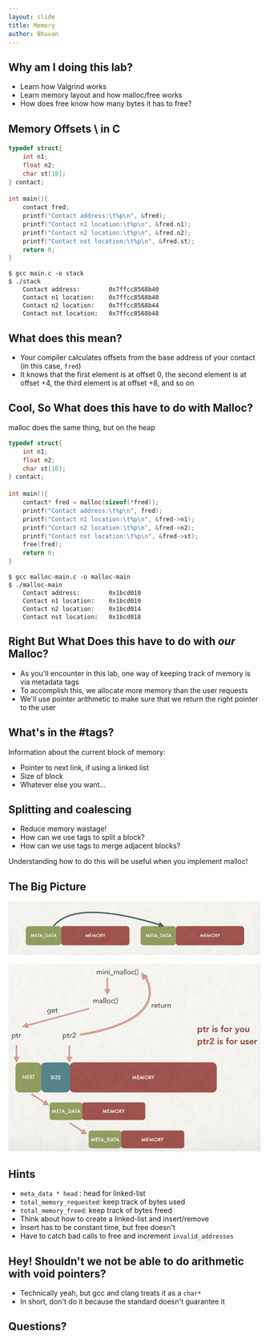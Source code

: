 ```yaml
---
layout: slide
title: Memory
author: Bhuvan
---
```


## Why am I doing this lab?

* Learn how Valgrind works
* Learn memory layout and how malloc/free works
* How does free know how many bytes it has to free?

<horizontal />

## Memory Offsets \ in C

<vertical />

```C
typedef struct{
	int n1;
	float n2;
	char st[10];
} contact;

int main(){
	contact fred;
	printf("Contact address:\t%p\n", &fred);
	printf("Contact n1 location:\t%p\n", &fred.n1);
	printf("Contact n2 location:\t%p\n", &fred.n2);
	printf("Contact nst location:\t%p\n", &fred.st);
	return 0;
}
```

<vertical />

```console
$ gcc main.c -o stack
$ ./stack
	Contact address:		0x7ffcc8568b40
	Contact n1 location:	0x7ffcc8568b40
	Contact n2 location:	0x7ffcc8568b44
	Contact nst location:	0x7ffcc8568b48
```

## What does this mean?
* Your compiler calculates offsets from the base address of your contact (in this case, `fred`)
* It knows that the first element is at offset 0, the second element is at offset +4, the third element is at offset +8, and so on

<horizontal />

## Cool, So What does this have to do with Malloc?

<vertical />

malloc does the same thing, but on the heap

<vertical />

```C
typedef struct{
	int n1;
	float n2;
	char st[10];
} contact;

int main(){
	contact* fred = malloc(sizeof(*fred));
	printf("Contact address:\t%p\n", fred);
	printf("Contact n1 location:\t%p\n", &fred->n1);
	printf("Contact n2 location:\t%p\n", &fred->n2);
	printf("Contact nst location:\t%p\n", &fred->st);
	free(fred);
	return 0;
}
```

<vertical />

```console
$ gcc malloc-main.c -o malloc-main
$ ./malloc-main
	Contact address:		0x1bcd010
	Contact n1 location:	0x1bcd010
	Contact n2 location:	0x1bcd014
	Contact nst location:	0x1bcd018
```

<horizontal />

## Right But What Does this have to do with _our_ Malloc?

* As you'll encounter in this lab, one way of keeping track of memory is via metadata tags
* To accomplish this, we allocate more memory than the user requests
* We'll use pointer arithmetic to make sure that we return the right pointer to the user

## What's in the #tags?

Information about the current block of memory:

* Pointer to next link, if using a linked list
* Size of block
* Whatever else you want...

## Splitting and coalescing

* Reduce memory wastage!
* How can we use tags to split a block?
* How can we use tags to merge adjacent blocks?

Understanding how to do this will be useful when you implement malloc!

<horizontal />

## The Big Picture

<vertical />

![](/images/slides/memory/val1.png)

<vertical />

![](/images/slides/memory/val2.png)


<horizontal />

## Hints

<vertical />

* `meta_data * head` : head for linked-list
* `total_memory_requested`: keep track of bytes used
* `total_memory_freed`: keep track of bytes freed
* Think about how to create a linked-list and insert/remove
* Insert has to be constant time, but free doesn't
* Have to catch bad calls to free and increment `invalid_addresses`

## Hey! Shouldn't we not be able to do arithmetic with void pointers?

* Technically yeah, but gcc and clang treats it as a `char*`
* In short, don't do it because the standard doesn't guarantee it

<horizontal />

## Questions?
